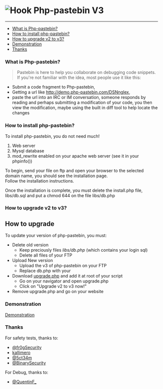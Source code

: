 ![Hook](http://a.fsdn.com/allura/p/php-pastebin/icon) Php-pastebin V3
=============

* * *

*   [What is Php-pastebin?](#what-is-php-pastebin "What is Php-pastebin?")
*   [How to install php-pastebin?](#how-to-install-php-pastebin "How to install php-pastebin?")
*   [How to upgrade v2 to v3?](#how-to-upgrade-v2-to-v3 "How to upgrade v2 to v3?")
*   [Demonstration](#demonstration "Demonstration")
*   [Thanks](#thanks "Thanks")


### What is Php-pastebin? ###

> Pastebin is here to help you collaborate on debugging code snippets.  
> If you're not familiar with the idea, most people use it like this:  

*   Submit a code fragment to Php-pastebin,  
*   Getting a url like http://demo.php-pastebin.com/DSNnglex,
*   paste the url into an IRC or IM conversation, someone responds by reading and perhaps submitting a modification of your code, you then view the modification, maybe using the built in diff tool to help locate the changes

### How to install php-pastebin? ###

To install php-pastebin, you do not need much!  

1.  Web server  
2.  Mysql database  
3.  mod_rewrite enabled on your apache web server (see it in your phpinfo())  

To begin, send your file on ftp and open your browser to the selected domain name, you should see the installation page.   
Follow the installation instructions.

Once the installation is complete, you must delete the install.php file, libs/db.sql and put a chmod 644 on the file libs/db.php

### How to upgrade v2 to v3? ###

## How to upgrade ##

To update your version of php-pastebin, you must:  

  - Delete old version
    * Keep preciously files *libs/db.php* (which contains your login sql)
    * Delete all files of your FTP 
  - Upload New version
    * Upload the v3 of php-pastebin on your FTP
    * Replace db.php with your
  - Download [upgrade.php](http://wiki.php-pastebin.com/_media/upgrade.php "upgrade.php") and add it at root of your script   
    * Go on your navigator and open upgrade.php
    * Click on "Upgrade v2 to v3 now!"
  - Remove upgrade.php and go on your website

### Demonstration ###

[Demonstration](http://demo.php-pastebin.com/ "Demonstration")

### Thanks ###

For safety tests, thanks to:

*   [@fr0gSecurity](https://twitter.com/fr0gSecurity "@fr0gSecurity")
*   [kallimero](http://hwc-crew.org/ "kallimero")
*   [@5ct34m](https://twitter.com/5ct34m "@5ct34m")
*   [@BinarySecurity ](https://twitter.com/BinarySecurity "@BinarySecurity ")

For Debug, thanks to:

*   [@QuentinF_](https://twitter.com/QuentinF_ "@QuentinF_")
